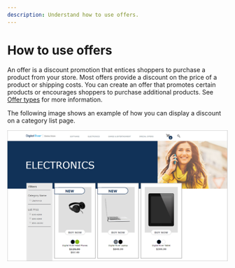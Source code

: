```yaml
---
description: Understand how to use offers.
---
```


# How to use offers

An offer is a discount promotion that entices shoppers to purchase a product from your store. Most offers provide a discount on the price of a product or shipping costs. You can create an offer that promotes certain products or encourages shoppers to purchase additional products. See [Offer types](../../../general-resources/shopper-apis-reference/offer-types.md) for more information.

The following image shows an example of how you can display a discount on a category list page.

![](../../../.gitbook/assets/discount.png)
